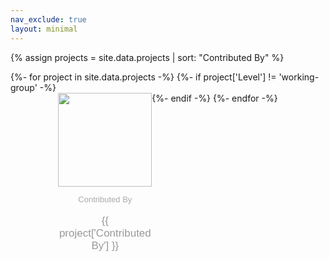 ```yaml
---
nav_exclude: true
layout: minimal
---
```

<style>#projects_with_contributors {
    display: flex;
    flex-wrap: wrap;
    justify-content: center;
    & dt::after {
      content: "" !important;
    }
    & div {
      flex-basis: 16%;
    }
    & dt img {
      height: 150px;
    }
    & dt {
      text-align: center;
    }
    & dd {
      margin-left: 0;
    }
    & dd p {
      text-align: center;
    }
    & dd p:first-child {
        font-family: Arial;
        font-size: 13px;
        color: #AAAAAA;
    }
    & dd p:last-child {
        font-family: Arial;
        font-size: 17px;
        color: #999999;
    }}
</style>
{% assign projects = site.data.projects | sort: "Contributed By" %}
<dl id="projects_with_contributors">
{%- for project in site.data.projects -%}
{%- if project['Level'] != 'working-group' -%}
  <div>
  <dt><img src="{{ project['Logo URL'] }}" ></dt>
  <dd><p>Contributed By</p><p>{{ project['Contributed By'] }}</p></dd>
  </div>
{%- endif -%}
{%- endfor -%}
</dl>
